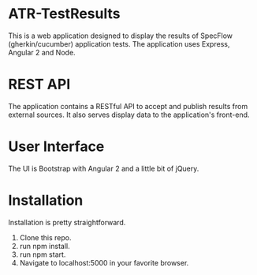 # ATR-TestResults
This is a web application designed to display the results of SpecFlow (gherkin/cucumber) application tests. The application uses Express, Angular 2 and Node. 

# REST API
The application contains a RESTful API to accept and publish results from external sources. It also serves display data to the application's front-end.

# User Interface
The UI is Bootstrap with Angular 2 and a little bit of jQuery.

# Installation
Installation is pretty straightforward.
1) Clone this repo.
2) run npm install.
3) run npm start.
4) Navigate to localhost:5000 in your favorite browser.